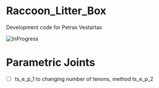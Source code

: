 # Raccoon_Litter_Box
Development code for Petras Vestartas

![InProgress](https://github.com/ibois-epfl/Raccoon_Litter_Box/blob/main/temp.png)

# Parametric Joints
- [ ] ts_e_p_1 to changing number of tenons, method ts_e_p_2
